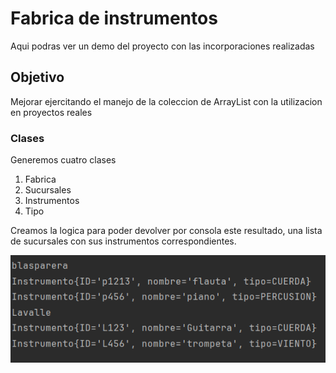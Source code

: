 <h1>Fabrica de instrumentos</h1>
<p>Aqui podras ver un demo del proyecto con las incorporaciones realizadas</p>

<h2>Objetivo</h2>
<p>Mejorar ejercitando el manejo de la coleccion de ArrayList
con la utilizacion en proyectos reales</p>

<h3>Clases</h3>
<p>Generemos cuatro clases</p>
<ol>
<li>Fabrica</li>
<li>Sucursales</li>
<li>Instrumentos</li>
<li>Tipo</li>
</ol>

<p>Creamos la logica para poder devolver por consola este resultado, una lista de sucursales con sus instrumentos correspondientes.</p>
<img src="./image/img.png">